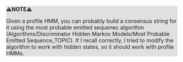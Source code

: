<div style="margin:2em; background-color: #e0e0e0;">

<strong>⚠️NOTE️️️⚠️</strong>

Given a profile HMM, you can probably build a consensus string for it using the most probable emitted sequenec algorithm (Algorithms/Discriminator Hidden Markov Models/Most Probable Emitted Sequence_TOPIC). If I recall correctly, I tried to modify the algorithm to work with hidden states, so it should work with profile HMMs.
</div>

